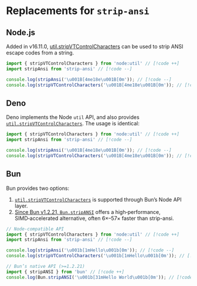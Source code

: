 # Replacements for `strip-ansi`

## Node.js

Added in v16.11.0, [util.stripVTControlCharacters](https://nodejs.org/api/util.html#utilstripvtcontrolcharactersstr) can be used to strip ANSI escape codes from a string.

```js
import { stripVTControlCharacters } from 'node:util' // [!code ++]
import stripAnsi from 'strip-ansi' // [!code --]

console.log(stripAnsi('\u001B[4me18e\u001B[0m')); // [!code --]
console.log(stripVTControlCharacters('\u001B[4me18e\u001B[0m')); // [!code ++]
```

## Deno

Deno implements the Node `util` API, and also provides [`util.stripVTControlCharacters`](https://docs.deno.com/api/node/util/~/stripVTControlCharacters). The usage is identical:

```js
import { stripVTControlCharacters } from 'node:util' // [!code ++]
import stripAnsi from 'strip-ansi' // [!code --]

console.log(stripAnsi('\u001B[4me18e\u001B[0m')); // [!code --]
console.log(stripVTControlCharacters('\u001B[4me18e\u001B[0m')); // [!code ++]
```

## Bun

Bun provides two options:

1. [`util.stripVTControlCharacters`](https://bun.sh/reference/node/util/stripVTControlCharacters) is supported through Bun’s Node API layer.
2. [Since Bun v1.2.21, `Bun.stripANSI`](https://bun.com/blog/release-notes/bun-v1.2.21#bun-stripansi-simd-accelerated-ansi-escape-removal) offers a high‑performance, SIMD‑accelerated alternative, often 6×–57× faster than strip-ansi.

```js
// Node-compatible API
import { stripVTControlCharacters } from 'node:util' // [!code ++]
import stripAnsi from 'strip-ansi' // [!code --]

console.log(stripAnsi('\u001b[1mHello\u001b[0m')); // [!code --]
console.log(stripVTControlCharacters('\u001b[1mHello\u001b[0m')); // [!code ++]

// Bun’s native API (>=1.2.21)
import { stripANSI } from 'bun' // [!code ++]
console.log(Bun.stripANSI('\u001b[31mHello World\u001b[0m')); // [!code ++]
```

